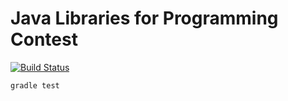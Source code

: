 # Java Libraries for Programming Contest

[![Build Status](https://travis-ci.org/kenkoooo/ProgrammingContestLibrary.svg?branch=master)](https://travis-ci.org/kenkoooo/ProgrammingContestLibrary)

```
gradle test
```